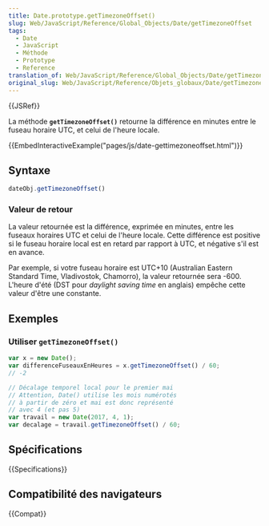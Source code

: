 ```yaml
---
title: Date.prototype.getTimezoneOffset()
slug: Web/JavaScript/Reference/Global_Objects/Date/getTimezoneOffset
tags:
  - Date
  - JavaScript
  - Méthode
  - Prototype
  - Reference
translation_of: Web/JavaScript/Reference/Global_Objects/Date/getTimezoneOffset
original_slug: Web/JavaScript/Reference/Objets_globaux/Date/getTimezoneOffset
---
```


{{JSRef}}

La méthode **`getTimezoneOffset()`** retourne la différence en minutes entre le fuseau horaire UTC, et celui de l'heure locale.

{{EmbedInteractiveExample("pages/js/date-gettimezoneoffset.html")}}

## Syntaxe

```js
dateObj.getTimezoneOffset()
```

### Valeur de retour

La valeur retournée est la différence, exprimée en minutes, entre les fuseaux horaires UTC et celui de l'heure locale. Cette différence est positive si le fuseau horaire local est en retard par rapport à UTC, et négative s'il est en avance.

Par exemple, si votre fuseau horaire est UTC+10 (Australian Eastern Standard Time, Vladivostok, Chamorro), la valeur retournée sera -600. L'heure d'été (DST pour _daylight saving time_ en anglais) empêche cette valeur d'être une constante.

## Exemples

### Utiliser `getTimezoneOffset()`

```js
var x = new Date();
var differenceFuseauxEnHeures = x.getTimezoneOffset() / 60;
// -2

// Décalage temporel local pour le premier mai
// Attention, Date() utilise les mois numérotés
// à partir de zéro et mai est donc représenté
// avec 4 (et pas 5)
var travail = new Date(2017, 4, 1);
var decalage = travail.getTimezoneOffset() / 60;
```

## Spécifications

{{Specifications}}

## Compatibilité des navigateurs

{{Compat}}
